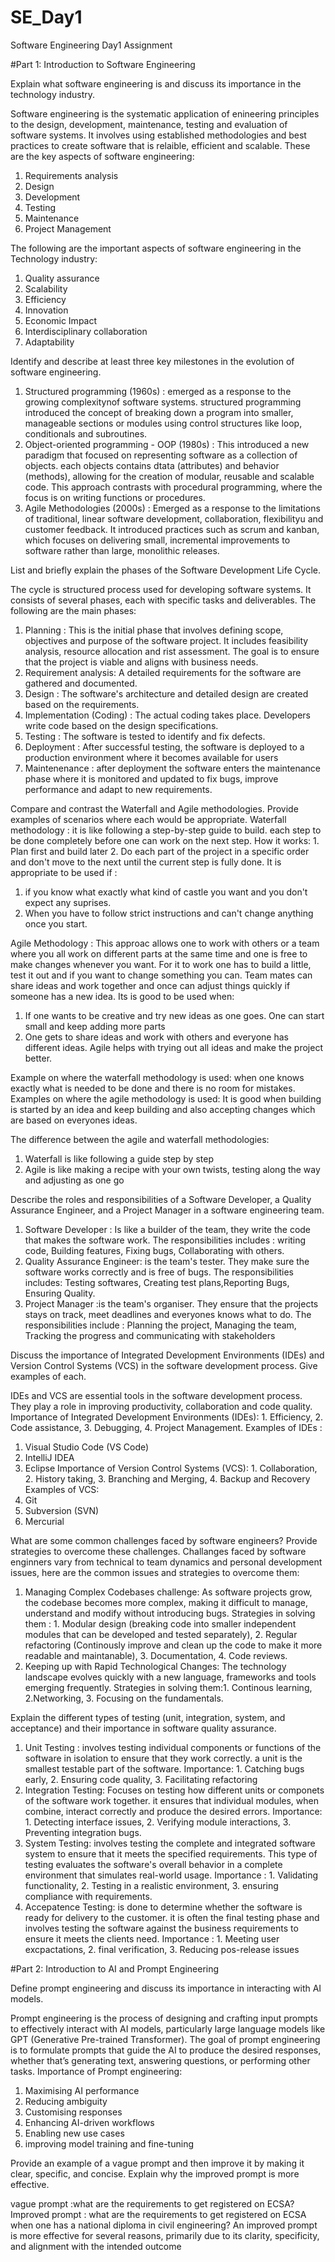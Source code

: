 # SE_Day1
Software Engineering Day1 Assignment

#Part 1: Introduction to Software Engineering

Explain what software engineering is and discuss its importance in the technology industry.

Software engineering is the systematic application of enineering principles to the design, development, maintenance, testing and evaluation of software systems. It involves using established methodologies and best practices to create software that is relaible, efficient and scalable. 
These are the key aspects of software engineering: 
1. Requirements analysis
2. Design
3. Development
4. Testing
5. Maintenance
6. Project Management
   
The following are the important aspects of software engineering in the Technology industry:
1. Quality assurance
2. Scalability
3. Efficiency
4. Innovation
5. Economic Impact
6. Interdisciplinary collaboration
7. Adaptability

Identify and describe at least three key milestones in the evolution of software engineering.

1. Structured programming (1960s) : emerged as a response to the growing complexitynof software systems. structured programming introduced the concept of breaking down a program into smaller, manageable sections or modules using control structures like loop, conditionals and subroutines.
2. Object-oriented programming - OOP (1980s) : This introduced a new paradigm that focused on representing software as a collection of objects. each objects contains dtata (attributes) and behavior (methods), allowing for the creation of modular, reusable and scalable code. This approach contrasts with procedural programming, where the focus is on writing functions or procedures.
3. Agile Methodologies (2000s) : Emerged as a response to the limitations of traditional, linear software development, collaboration, flexibilityu and customer feedback. It introduced practices such as scrum and kanban, which focuses on delivering small, incremental improvements to software rather than large, monolithic releases.

List and briefly explain the phases of the Software Development Life Cycle.

The cycle is structured process used for developing software systems. It consists of several phases, each with specific tasks and deliverables. The following are the main phases:
1. Planning : This is the initial phase that involves defining scope, objectives and purpose of the software project. It includes feasibility analysis, resource allocation and rist assessment. The goal is to ensure that the project is viable and aligns with business needs.
2. Requirement analysis: A detailed requirements for the software are gathered and documented.
3. Design : The software's architecture and detailed design are created based on the requirements.
4. Implementation (Coding) : The actual coding takes place. Developers write code based on the design specifications.
5. Testing : The software is tested to identify and fix defects.
6. Deployment : After successful testing, the software is deployed to a production environment where it becomes available for users
7. Maintenenance : after deployment the software enters the maintenance phase where it is monitored and updated to fix bugs, improve performance and adapt to new requirements.


Compare and contrast the Waterfall and Agile methodologies. Provide examples of scenarios where each would be appropriate.
Waterfall methodology : it is like following a step-by-step guide to build. each step to be done completely before one can work on the next step. How it works: 1. Plan first and build later 2. Do each part of the project in a specific order and don't move to the next until the current step is fully done. It is appropriate to be used if :
1. if you know what exactly what kind of castle you want and you don't expect any suprises.
2. When you have to follow strict instructions and can't change anything once you start.

Agile Methodology : This approac allows one to work with others or a team where you all work on different parts at the same time and one is free to make changes whenever you want.
For it to work one has to build a little, test it out and if you want to change something you can. Team mates can share ideas and work together and once can adjust things quickly if someone has a new idea.
Its is good to be used when:
1. If one wants to be creative and try new ideas as one goes. One can start small and keep adding more parts
2. One gets to share ideas and work with others and everyone has different ideas. Agile helps with trying out all ideas and make the project better.

Example on where the waterfall methodology is used: when one knows exactly what is needed to be done and there is no room for mistakes.
Examples on where the agile methodology is used: It is good when building is started by an idea and keep building and also accepting changes which are based on everyones ideas.

The difference between the agile and waterfall methodologies:
1. Waterfall is like following a guide step by step
2. Agile is like making a recipe with your own twists, testing along the way and adjusting as one go

Describe the roles and responsibilities of a Software Developer, a Quality Assurance Engineer, and a Project Manager in a software engineering team.

1. Software Developer : Is like a builder of the team, they write the code that makes the software work. The responsibilities includes : writing code, Building features, Fixing bugs, Collaborating with others.
2. Quality Assurance Engineer: is the team's tester. They make sure the software works correctly and is free of bugs. The responsibilities includes: Testing softwares, Creating test plans,Reporting Bugs, Ensuring Quality.
3. Project Manager :is the team's organiser. They ensure that the projects stays on track, meet deadlines and everyones knows what to do. The responsibilities include : Planning the project, Managing the team, Tracking the progress and communicating with stakeholders
   


Discuss the importance of Integrated Development Environments (IDEs) and Version Control Systems (VCS) in the software development process. Give examples of each.

IDEs and VCS are essential tools in the software development process. They play a role in improving productivity, collaboration and code quality.
Importance of Integrated Development Environments (IDEs): 1. Efficiency, 2. Code assistance, 3. Debugging, 4. Project Management.
Examples of IDEs :
1. Visual Studio Code (VS Code)
2. IntelliJ IDEA
3. Eclipse
Importance of Version Control Systems (VCS): 1. Collaboration, 2. History taking, 3. Branching and Merging, 4. Backup and Recovery
Examples of VCS:
1. Git
2. Subversion (SVN)
3. Mercurial


What are some common challenges faced by software engineers? Provide strategies to overcome these challenges.
Challanges faced by software enginners vary from technical to team dynamics and personal development issues, here are the common issues and strategies to overcome them:
1. Managing Complex Codebases challenge: As software projects grow, the codebase becomes more complex, making it difficult to manage, understand and modify without introducing bugs. Strategies in solving them : 1. Modular design (breaking code into smaller independent modules that can be developed and tested separately), 2. Regular refactoring (Continously improve and clean up the code to make it more readable and maintanable), 3. Documentation, 4. Code reviews.
2. Keeping up with Rapid Technological Changes: The technology landscape evolves quickly with a new language, frameworks and tools emerging frequently. Strategies in solving them:1. Continous learning, 2.Networking, 3. Focusing on the fundamentals.


Explain the different types of testing (unit, integration, system, and acceptance) and their importance in software quality assurance.

1. Unit Testing : involves testing individual components or functions of the software in isolation to ensure that they work correctly. a unit is the smallest testable part of the software. Importance: 1. Catching bugs early, 2. Ensuring code quality, 3. Facilitating refactoring
2. Integration Testing: Focuses on testing how different units or componets of the software work together. it ensures that individual modules, when combine, interact correctly and produce the desired errors. Importance: 1. Detecting interface issues, 2. Verifying module interactions, 3. Preventing integration bugs.
3. System Testing: involves testing the complete and integrated software system to ensure that it meets the specified requirements. This type of testing evaluates the software's overall behavior in a complete environment that simulates real-world usage. Importance : 1. Validating functionality, 2. Testing in a realistic environment, 3. ensuring compliance with requirements.
4. Accepatence Testing: is done to determine whether the software is ready for delivery to the customer. it is often the final testing phase and involves testing the software against the business requirements to ensure it meets the clients need. Importance : 1. Meeting user excpactations, 2. final verification, 3. Reducing pos-release issues

#Part 2: Introduction to AI and Prompt Engineering


Define prompt engineering and discuss its importance in interacting with AI models.

Prompt engineering is the process of designing and crafting input prompts to effectively interact with AI models, particularly large language models like GPT (Generative Pre-trained Transformer). The goal of prompt engineering is to formulate prompts that guide the AI to produce the desired responses, whether that’s generating text, answering questions, or performing other tasks.
Importance of Prompt engineering: 
1. Maximising AI performance
2. Reducing ambiguity
3. Customising responses
4. Enhancing AI-driven workflows
5. Enabling new use cases
6. improving model training and fine-tuning


Provide an example of a vague prompt and then improve it by making it clear, specific, and concise. Explain why the improved prompt is more effective.

vague prompt :what are the requirements to get registered on ECSA?
Improved prompt : what are the requirements to get registered on ECSA when one has a national diploma in civil engineering? 
An improved prompt is more effective for several reasons, primarily due to its clarity, specificity, and alignment with the intended outcome
